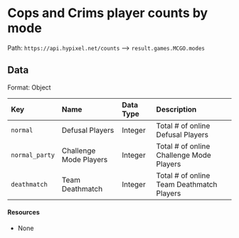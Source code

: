 # Cops and Crims player counts by mode
Path: `https://api.hypixel.net/counts` --> `result.games.MCGO.modes`

## Data
Format: Object

|Key|Name|Data Type|Description|
|:-|:-|:-|:-|
|`normal`|Defusal Players|Integer|Total # of online Defusal Players|
|`normal_party`|Challenge Mode Players|Integer|Total # of online Challenge Mode Players|
|`deathmatch`|Team Deathmatch|Integer|Total # of online Team Deathmatch Players|

#### Resources
- None